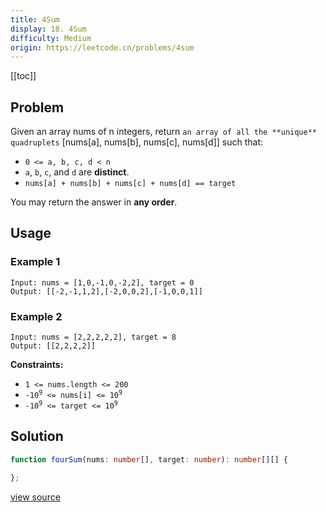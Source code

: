 ```yaml
---
title: 4Sum
display: 18. 4Sum
difficulty: Medium
origin: https://leetcode.cn/problems/4sum
---
```


[[toc]]

## Problem

Given an array nums of n integers, return `an array of all the **unique** quadruplets` [nums[a], nums[b], nums[c], nums[d]] such that:

- <code>0 &lt;= a, b, c, d&nbsp;&lt; n</code>
- <code>a</code>, <code>b</code>, <code>c</code>, and <code>d</code> are **distinct**.
- <code>nums[a] + nums[b] + nums[c] + nums[d] == target</code>

You may return the answer in **any order**.

## Usage

### Example 1

```
Input: nums = [1,0,-1,0,-2,2], target = 0
Output: [[-2,-1,1,2],[-2,0,0,2],[-1,0,0,1]]
```

### Example 2

```
Input: nums = [2,2,2,2,2], target = 8
Output: [[2,2,2,2]]
```


**Constraints:**

- <code>1 &lt;= nums.length &lt;= 200</code>
- <code>-10<sup>9</sup> &lt;= nums[i] &lt;= 10<sup>9</sup></code>
- <code>-10<sup>9</sup> &lt;= target &lt;= 10<sup>9</sup></code>


## Solution

```ts
function fourSum(nums: number[], target: number): number[][] {

};
```

[view source](https://leetcode.cn/problems/4sum)
